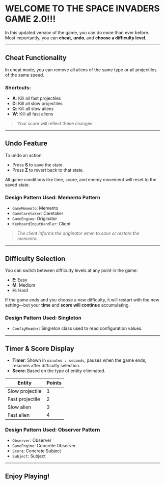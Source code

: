 # WELCOME TO THE SPACE INVADERS GAME 2.0!!!

In this updated version of the game, you can do more than ever before. Most importantly, you can **cheat**, **undo**, and **choose a difficulty level**.

---

## Cheat Functionality

In cheat mode, you can remove all aliens of the same type or all projectiles of the same speed.

### Shortcuts:
- **A**: Kill all fast projectiles  
- **D**: Kill all slow projectiles  
- **Q**: Kill all slow aliens  
- **W**: Kill all fast aliens  

> Your score will reflect these changes

---

## Undo Feature

To undo an action:
- Press **S** to save the state.
- Press **Z** to revert back to that state.

All game conditions like time, score, and enemy movement will reset to the saved state.

### Design Pattern Used: Memento Pattern
- `GameMemento`: Memento  
- `GameCaretaker`: Caretaker  
- `GameEngine`: Originator  
- `KeyboardInputHandler`: Client  
> _The client informs the originator when to save or restore the memento._

---

## Difficulty Selection

You can switch between difficulty levels at any point in the game:

- **E**: Easy  
- **M**: Medium  
- **H**: Hard

If the game ends and you choose a new difficulty, it will restart with the new setting—but your **time** and **score will continue** accumulating.

### Design Pattern Used: Singleton
- `ConfigReader`: Singleton class used to read configuration values.

---

## Timer & Score Display

- **Timer**: Shown in `minutes : seconds`, pauses when the game ends, resumes after difficulty selection.
- **Score**: Based on the type of entity eliminated.

| Entity            | Points |
|-------------------|--------|
| Slow projectile   | 1      |
| Fast projectile   | 2      |
| Slow alien        | 3      |
| Fast alien        | 4      |

### Design Pattern Used: Observer Pattern
- `Observer`: Observer  
- `GameEngine`: Concrete Observer  
- `Score`: Concrete Subject  
- `Subject`: Subject

---

## Enjoy Playing!